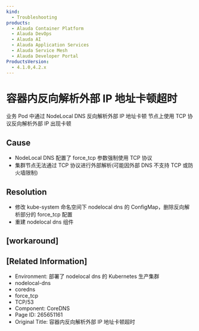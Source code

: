 ```yaml
---
kind:
  - Troubleshooting
products:
  - Alauda Container Platform
  - Alauda DevOps
  - Alauda AI
  - Alauda Application Services
  - Alauda Service Mesh
  - Alauda Developer Portal
ProductsVersion:
  - 4.1.0,4.2.x
---
```

<!-- A type of document that involves encountering a fault, diagnosing it, performing root cause analysis, and providing solutions. -->

# 容器内反向解析外部 IP 地址卡顿超时

业务 Pod 中通过 NodeLocal DNS 反向解析外部 IP 地址卡顿 节点上使用 TCP 协议反向解析外部 IP 出现卡顿

## Cause
- NodeLocal DNS 配置了 force_tcp 参数强制使用 TCP 协议
- 集群节点无法通过 TCP 协议进行外部解析(可能因外部 DNS 不支持 TCP 或防火墙限制)

## Resolution
- 修改 kube-system 命名空间下 nodelocal dns 的 ConfigMap，删除反向解析部分的 force_tcp 配置
- 重建 nodelocal dns 组件

## [workaround]

## [Related Information]
- Environment: 部署了 nodelocal dns 的 Kubernetes 生产集群
- nodelocal-dns
- coredns
- force_tcp
- TCP/53
- Component: CoreDNS
- Page ID: 265651161
- Original Title: 容器内反向解析外部 IP 地址卡顿超时
